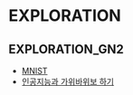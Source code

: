 # EXPLORATION

## EXPLORATION_GN2
- [MNIST](01/MNIST.ipynb)
- [인공지능과 가위바위보 하기](01/미니%20프로젝트%20-%20가위바위보%20분류기.ipynb)